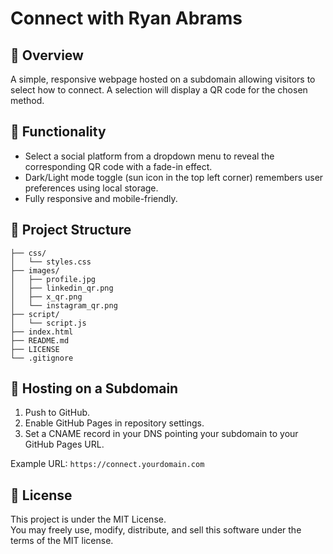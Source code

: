 # Connect with Ryan Abrams

## 📌 Overview
A simple, responsive webpage hosted on a subdomain allowing visitors to select how to connect. A selection will display a QR code for the chosen method.

## 🚀 Functionality
- Select a social platform from a dropdown menu to reveal the corresponding QR code with a fade-in effect.
- Dark/Light mode toggle (sun icon in the top left corner) remembers user preferences using local storage.
- Fully responsive and mobile-friendly.

## 📂 Project Structure
```
├── css/
│   └── styles.css
├── images/
│   ├── profile.jpg
│   ├── linkedin_qr.png
│   ├── x_qr.png
│   └── instagram_qr.png
├── script/
│   └── script.js
├── index.html
├── README.md
├── LICENSE
└── .gitignore
```

## 🔧 Hosting on a Subdomain
1. Push to GitHub.
2. Enable GitHub Pages in repository settings.
3. Set a CNAME record in your DNS pointing your subdomain to your GitHub Pages URL.

Example URL: `https://connect.yourdomain.com`

## 📄 License
This project is under the MIT License.  
You may freely use, modify, distribute, and sell this software under the terms of the MIT license.
